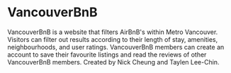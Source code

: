# VancouverBnB
VancouverBnB is a website that filters AirBnB's within Metro Vancouver. Visitors can filter out results according to their length of stay, amenities, neighbourhoods, and user ratings. VancouverBnB members can create an account to save their favourite listings and read the reviews of other VancouverBnB members. Created by Nick Cheung and Taylen Lee-Chin.

